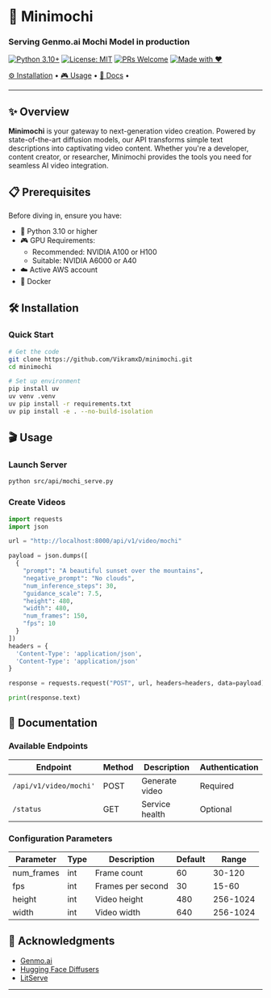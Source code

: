 

# 🍡 Minimochi

### Serving Genmo.ai Mochi Model in production

[![Python 3.10+](https://img.shields.io/badge/python-3.10+-blue.svg?style=flat-square)](https://www.python.org/downloads/)
[![License: MIT](https://img.shields.io/badge/License-MIT-yellow.svg?style=flat-square)](https://opensource.org/licenses/MIT)
[![PRs Welcome](https://img.shields.io/badge/PRs-welcome-brightgreen.svg?style=flat-square)](https://makeapullrequest.com)
[![Made with ❤️](https://img.shields.io/badge/Made%20with-%E2%9D%A4%EF%B8%8F-red.svg?style=flat-square)](https://github.com/VikramxD/minimochi)

[⚙️ Installation](#%EF%B8%8F-installation) • 
[🎮 Usage](#-usage) • 
[📖 Docs](#-documentation) • 


---

</div>

## ✨ Overview

**Minimochi** is your gateway to next-generation video creation. Powered by state-of-the-art diffusion models, our API transforms simple text descriptions into captivating video content. Whether you're a developer, content creator, or researcher, Minimochi provides the tools you need for seamless AI video integration.


## 📋 Prerequisites

Before diving in, ensure you have:

- 🐍 Python 3.10 or higher
- 🎮 GPU Requirements:
  - Recommended: NVIDIA A100 or H100
  - Suitable: NVIDIA A6000 or A40
- ☁️ Active AWS account
- 🐳 Docker 

## 🛠️ Installation

### Quick Start

```bash
# Get the code
git clone https://github.com/VikramxD/minimochi.git
cd minimochi

# Set up environment
pip install uv
uv venv .venv
uv pip install -r requirements.txt
uv pip install -e . --no-build-isolation
```


## 🎬 Usage

### Launch Server

```bash
python src/api/mochi_serve.py
```

### Create Videos

```python
import requests
import json

url = "http://localhost:8000/api/v1/video/mochi"

payload = json.dumps([
  {
    "prompt": "A beautiful sunset over the mountains",
    "negative_prompt": "No clouds",
    "num_inference_steps": 30,
    "guidance_scale": 7.5,
    "height": 480,
    "width": 480,
    "num_frames": 150,
    "fps": 10
  }
])
headers = {
  'Content-Type': 'application/json',
  'Content-Type': 'application/json'
}

response = requests.request("POST", url, headers=headers, data=payload)

print(response.text)

```

## 📖 Documentation

### Available Endpoints

| Endpoint | Method | Description | Authentication |
|----------|--------|-------------|----------------|
| `/api/v1/video/mochi'` | POST | Generate video | Required |
| `/status` | GET | Service health | Optional |


### Configuration Parameters

| Parameter | Type | Description | Default | Range |
|-----------|------|-------------|---------|--------|
| num_frames | int | Frame count | 60 | 30-120 |
| fps | int | Frames per second | 30 | 15-60 |
| height | int | Video height | 480 | 256-1024 |
| width | int | Video width | 640 | 256-1024 |




## 🙏 Acknowledgments

- [Genmo.ai](https://github.com/genmoai)
- [Hugging Face Diffusers](https://github.com/huggingface/diffusers)
- [LitServe](https://github.com/Lightning-AI/litserve) 
---

